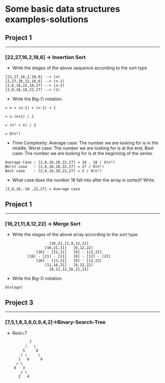 # Some basic data structures examples-solutions 
## Project 1
---
### [22,27,16,2,18,6] -> Insertion Sort

* Write the stages of the above sequence according to the sort type
```
[22,27,16,2,18,6] --> (n)
[2,27,16,22,18,6] --> (n-1)
[2,6,16,22,18,27] --> (n-2)
[2,6,16,18,22,27] --> (1)
```
* Write the Big-O notation.
```
= n + (n-1) + (n-2) + 1

= n.(n+1) / 2 

= (n² + n) / 2 

= O(n²)
```
* Time Complexity: Average case: The number we are looking for is in the middle, Worst case: The number we are looking for is at the end, Best case: The number we are looking for is at the beginning of the series.
```
Average Case : [2,6,16,18,22,27] = 16 - 18 / O(n²)
Worst case   : [2,6,16,18,22,27] = 27 / O(n²)
Best case    : [2,6,16,18,22,27] = 2 / O(n²)
```
* What case does the number 18 fall into after the array is sorted? Write.
```
[2,6,16,-18-,22,27] = Average case
```
## Project 1
---
### [16,21,11,8,12,22] -> Merge Sort

* Write the stages of the above array according to the sort type.
```
                    [16,21,11,8,12,22]
                  [16,21,11]   [8,12,22]
              [16] - [21,11]   [8] - [12,22]
          [16] - [21] - [11]   [8] - [12] - [22]
              [16] - [11,21]   [8] - [12,22]
                  [11,16,21]   [8,12,22]
                    [8,11,12,16,21,21]
```
* Write the Big-O notation.
```
O(nlogn)
```
## Project 3
---
### [7,5,1,8,3,6,0,9,4,2]->Binary-Search-Tree
* Root=7
```
           7
         /   \
        5     8
       / \     \
      1   6     9
     / \
    0   3
       / \
      2   4
```

